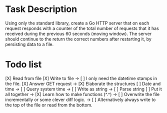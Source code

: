 # Task Description

Using only the standard library, create a Go HTTP server that on each request responds with a counter of the total number of requests that it has received during the previous 60 seconds (moving window). The server should continue to the return the correct numbers after restarting it, by persisting data to a file.

# Todo list
[X] Read from file
[X] Write to file
-> [ ] I only need the datetime stamps in the file.
[X] Answer GET request
-> [X] Elaborate the structures
[ ] Date and time
-> [ ] Query system time
-> [ ] Write as string
-> [ ] Parse string
[ ] Put it all together
-> [X] Learn how to make functions (^.^)
-> [ ] Overwrite the file incrementally or some clever diff logic.
-> [ ] Alternatively always write to the top of the file or read from the bottom.

